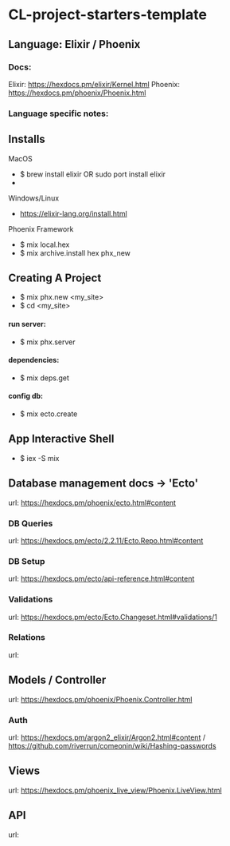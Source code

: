 # CL-project-starters-template

## Language: Elixir / Phoenix
### Docs:
Elixir: https://hexdocs.pm/elixir/Kernel.html
Phoenix: https://hexdocs.pm/phoenix/Phoenix.html

### Language specific notes:

## Installs
MacOS
- $ brew install elixir OR sudo port install elixir
- 
Windows/Linux
- https://elixir-lang.org/install.html

Phoenix Framework
- $ mix local.hex
- $ mix archive.install hex phx_new

## Creating A Project

- $ mix phx.new <my_site>
- $ cd <my_site>
#### run server:
- $ mix phx.server
#### dependencies:
- $ mix deps.get
#### config db:
- $ mix ecto.create

## App Interactive Shell
- $ iex -S mix

## Database management docs -> 'Ecto'
url: https://hexdocs.pm/phoenix/ecto.html#content
### DB Queries
url: https://hexdocs.pm/ecto/2.2.11/Ecto.Repo.html#content
### DB Setup
url: https://hexdocs.pm/ecto/api-reference.html#content
### Validations
url: https://hexdocs.pm/ecto/Ecto.Changeset.html#validations/1
### Relations
url: 

## Models / Controller
url: https://hexdocs.pm/phoenix/Phoenix.Controller.html
### Auth
url: https://hexdocs.pm/argon2_elixir/Argon2.html#content / https://github.com/riverrun/comeonin/wiki/Hashing-passwords
## Views
url: https://hexdocs.pm/phoenix_live_view/Phoenix.LiveView.html

## API
url:

  

 
